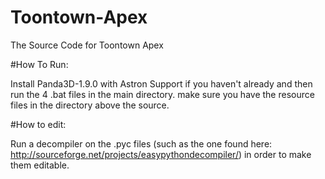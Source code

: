 # Toontown-Apex
The Source Code for Toontown Apex

#How To Run:

Install Panda3D-1.9.0 with Astron Support if you haven't already and then run the 4 .bat files in the main directory. make sure
you have the resource files in the directory above the source.

#How to edit:

Run a decompiler on the .pyc files (such as the one found here: http://sourceforge.net/projects/easypythondecompiler/) in order to make them editable.
